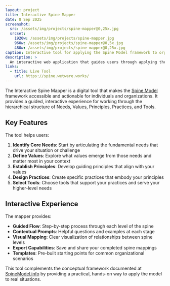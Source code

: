 ```yaml
---
layout: project
title: Interactive Spine Mapper
date: 8 Sep 2025
screenshot:
  src: /assets/img/projects/spine-mapper@0,25x.jpg
  srcset:
    1920w: /assets/img/projects/spine-mapper.jpg
    960w: /assets/img/projects/spine-mapper@0,5x.jpg
    480w: /assets/img/projects/spine-mapper@0,25x.jpg
caption: Interactive tool for applying the Spine Model framework to organizational challenges.
description: >
  An interactive web application that guides users through applying the Spine Model (Needs > Values > Principles > Practices > Tools) to their specific organizational or personal challenges.
links:
  - title: Live Tool
    url: https://spine.wetware.works/
---
```


The Interactive Spine Mapper is a digital tool that makes the [Spine Model](/projects/spinemodel/) framework accessible and actionable for individuals and organizations. It provides a guided, interactive experience for working through the hierarchical structure of Needs, Values, Principles, Practices, and Tools.

## Key Features

The tool helps users:

1. **Identify Core Needs**: Start by articulating the fundamental needs that drive your situation or challenge
2. **Define Values**: Explore what values emerge from those needs and matter most in your context
3. **Establish Principles**: Develop guiding principles that align with your values
4. **Design Practices**: Create specific practices that embody your principles
5. **Select Tools**: Choose tools that support your practices and serve your higher-level needs

## Interactive Experience

The mapper provides:

- **Guided Flow**: Step-by-step process through each level of the spine
- **Contextual Prompts**: Helpful questions and examples at each stage
- **Visual Mapping**: Clear visualization of relationships between spine levels  
- **Export Capabilities**: Save and share your completed spine mappings
- **Templates**: Pre-built starting points for common organizational scenarios

This tool complements the conceptual framework documented at [SpineModel.info](http://spinemodel.info) by providing a practical, hands-on way to apply the model to real situations.